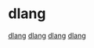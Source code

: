 # dlang

[dlang](https://github.com/compiler-explorer/compiler-explorer)
[dlang](https://github.com/dlang/dmd)
[dlang](https://github.com/grame-cncm/faust)
[dlang](https://github.com/ldc-developers/ldc)

